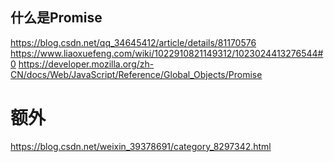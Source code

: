 


## 什么是Promise
https://blog.csdn.net/qq_34645412/article/details/81170576
https://www.liaoxuefeng.com/wiki/1022910821149312/1023024413276544#0
https://developer.mozilla.org/zh-CN/docs/Web/JavaScript/Reference/Global_Objects/Promise




# 额外
https://blog.csdn.net/weixin_39378691/category_8297342.html